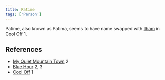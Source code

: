 ```yaml
---
title: Patime
tags: ['Person']
---
```

Patime, also known as Patima, seems to have name swapped with [Ilham](/_wiki/ilham.md) in Cool Off 1.

## References
- [My Quiet Mountain Town](/_wiki/my-quiet-mountain-town.md) 2
- [Blue Hour](/_wiki/blue-hour.md) 2, 3
- [Cool Off](/_wiki/cool-off.md) 1
